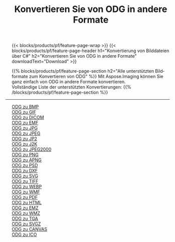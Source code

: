 ﻿---
title: Konvertieren Sie von ODG in andere Formate 
weight: 3920
url: /de/java/conversion/from/odg 
lang: de
langdirlevel: 2
locales: zh-hans,ja,it,ru,de,es,fr,nl,id,lt,pl,pt,vi,tr,ko,zh-hant,ar,hi,th,sv,cs,uk,he
description: Mit Aspose.Imaging können Sie ganz einfach von ODG in andere Formate konvertieren
---

{{< blocks/products/pf/feature-page-wrap >}}
{{< blocks/products/pf/feature-page-header h1="Konvertierung von Bilddateien über C#" h2="Konvertieren Sie von ODG in andere Formate" downloadText="Download" >}}


{{% blocks/products/pf/feature-page-section  h2="Alle unterstützten Bildformate zum Konvertieren von ODG" %}}
Mit Aspose.Imaging können Sie ganz einfach von ODG in andere Formate konvertieren.
<br/>
Vollständige Liste der unterstützten Konvertierungen:
{{% /blocks/products/pf/feature-page-section %}}
<div class="container-fluid productfamilypage bg-gray">
    <div class="convertypes bg-gray agp-content section">
        <div class="container">
		<hr style="margin-left:-20px;"/>
		<div class="row other-converters">
		    <div class='col-md-2 other-converter remove-lp remove-rp'><a href="/imaging/de/java/conversion/odg-to-bmp" >ODG zu BMP</a></div><div class='col-md-2 other-converter remove-lp remove-rp'><a href="/imaging/de/java/conversion/odg-to-gif" >ODG zu GIF</a></div><div class='col-md-2 other-converter remove-lp remove-rp'><a href="/imaging/de/java/conversion/odg-to-dicom" >ODG zu DICOM</a></div><div class='col-md-2 other-converter remove-lp remove-rp'><a href="/imaging/de/java/conversion/odg-to-emf" >ODG zu EMF</a></div><div class='col-md-2 other-converter remove-lp remove-rp'><a href="/imaging/de/java/conversion/odg-to-jpg" >ODG zu JPG</a></div><div class='col-md-2 other-converter remove-lp remove-rp'><a href="/imaging/de/java/conversion/odg-to-jpeg" >ODG zu JPEG</a></div><div class='col-md-2 other-converter remove-lp remove-rp'><a href="/imaging/de/java/conversion/odg-to-jp2" >ODG zu JP2</a></div><div class='col-md-2 other-converter remove-lp remove-rp'><a href="/imaging/de/java/conversion/odg-to-j2k" >ODG zu J2K</a></div><div class='col-md-2 other-converter remove-lp remove-rp'><a href="/imaging/de/java/conversion/odg-to-jpeg2000" >ODG zu JPEG2000</a></div><div class='col-md-2 other-converter remove-lp remove-rp'><a href="/imaging/de/java/conversion/odg-to-png" >ODG zu PNG</a></div><div class='col-md-2 other-converter remove-lp remove-rp'><a href="/imaging/de/java/conversion/odg-to-apng" >ODG zu APNG</a></div><div class='col-md-2 other-converter remove-lp remove-rp'><a href="/imaging/de/java/conversion/odg-to-psd" >ODG zu PSD</a></div><div class='col-md-2 other-converter remove-lp remove-rp'><a href="/imaging/de/java/conversion/odg-to-dxf" >ODG zu DXF</a></div><div class='col-md-2 other-converter remove-lp remove-rp'><a href="/imaging/de/java/conversion/odg-to-svg" >ODG zu SVG</a></div><div class='col-md-2 other-converter remove-lp remove-rp'><a href="/imaging/de/java/conversion/odg-to-tiff" >ODG zu TIFF</a></div><div class='col-md-2 other-converter remove-lp remove-rp'><a href="/imaging/de/java/conversion/odg-to-webp" >ODG zu WEBP</a></div><div class='col-md-2 other-converter remove-lp remove-rp'><a href="/imaging/de/java/conversion/odg-to-wmf" >ODG zu WMF</a></div><div class='col-md-2 other-converter remove-lp remove-rp'><a href="/imaging/de/java/conversion/odg-to-pdf" >ODG zu PDF</a></div><div class='col-md-2 other-converter remove-lp remove-rp'><a href="/imaging/de/java/conversion/odg-to-html" >ODG zu HTML</a></div><div class='col-md-2 other-converter remove-lp remove-rp'><a href="/imaging/de/java/conversion/odg-to-emz" >ODG zu EMZ</a></div><div class='col-md-2 other-converter remove-lp remove-rp'><a href="/imaging/de/java/conversion/odg-to-wmz" >ODG zu WMZ</a></div><div class='col-md-2 other-converter remove-lp remove-rp'><a href="/imaging/de/java/conversion/odg-to-tga" >ODG zu TGA</a></div><div class='col-md-2 other-converter remove-lp remove-rp'><a href="/imaging/de/java/conversion/odg-to-svgz" >ODG zu SVGZ</a></div><div class='col-md-2 other-converter remove-lp remove-rp'><a href="/imaging/de/java/conversion/odg-to-canvas" >ODG zu CANVAS</a></div><div class='col-md-2 other-converter remove-lp remove-rp'><a href="/imaging/de/java/conversion/odg-to-ico" >ODG zu ICO</a></div>
                </div>
        </div>
    </div>
</div>
<br/>

